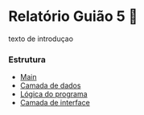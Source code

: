 # Relatório Guião 5 📝

texto de introduçao

### Estrutura
- [Main](https://github.com/andreubita/li2-201920/blob/master/relatorios/guiao5/main.md)
- [Camada de dados](https://github.com/andreubita/li2-201920/blob/master/relatorios/guiao5/dados.md)
- [Lógica do programa](https://github.com/andreubita/li2-201920/blob/master/relatorios/guiao5/logica.md)
- [Camada de interface](https://github.com/andreubita/li2-201920/blob/master/relatorios/guiao5/interface.md)